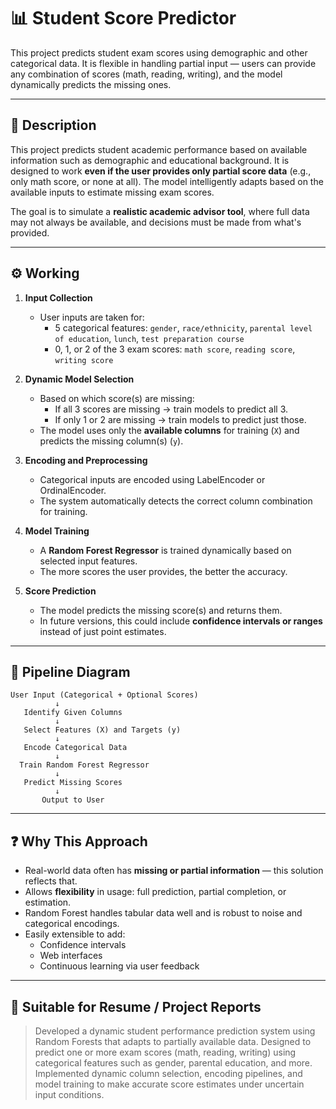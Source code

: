 # 📊 Student Score Predictor

This project predicts student exam scores using demographic and other categorical data. It is flexible in handling partial input — users can provide any combination of scores (math, reading, writing), and the model dynamically predicts the missing ones.

---

## 📝 Description

This project predicts student academic performance based on available information such as demographic and educational background. It is designed to work **even if the user provides only partial score data** (e.g., only math score, or none at all). The model intelligently adapts based on the available inputs to estimate missing exam scores.

The goal is to simulate a **realistic academic advisor tool**, where full data may not always be available, and decisions must be made from what's provided.

---

## ⚙️ Working

1. **Input Collection**
   - User inputs are taken for:
     - 5 categorical features: `gender`, `race/ethnicity`, `parental level of education`, `lunch`, `test preparation course`
     - 0, 1, or 2 of the 3 exam scores: `math score`, `reading score`, `writing score`

2. **Dynamic Model Selection**
   - Based on which score(s) are missing:
     - If all 3 scores are missing → train models to predict all 3.
     - If only 1 or 2 are missing → train models to predict just those.
   - The model uses only the **available columns** for training (`X`) and predicts the missing column(s) (`y`).

3. **Encoding and Preprocessing**
   - Categorical inputs are encoded using LabelEncoder or OrdinalEncoder.
   - The system automatically detects the correct column combination for training.

4. **Model Training**
   - A **Random Forest Regressor** is trained dynamically based on selected input features.
   - The more scores the user provides, the better the accuracy.

5. **Score Prediction**
   - The model predicts the missing score(s) and returns them.
   - In future versions, this could include **confidence intervals or ranges** instead of just point estimates.

---

## 🔄 Pipeline Diagram

```text
User Input (Categorical + Optional Scores)
          ↓
   Identify Given Columns
          ↓
   Select Features (X) and Targets (y)
          ↓
   Encode Categorical Data
          ↓
  Train Random Forest Regressor
          ↓
   Predict Missing Scores
          ↓
       Output to User
```

---

## ❓ Why This Approach

- Real-world data often has **missing or partial information** — this solution reflects that.
- Allows **flexibility** in usage: full prediction, partial completion, or estimation.
- Random Forest handles tabular data well and is robust to noise and categorical encodings.
- Easily extensible to add:
  - Confidence intervals
  - Web interfaces
  - Continuous learning via user feedback

---

## 📄 Suitable for Resume / Project Reports

> Developed a dynamic student performance prediction system using Random Forests that adapts to partially available data. Designed to predict one or more exam scores (math, reading, writing) using categorical features such as gender, parental education, and more. Implemented dynamic column selection, encoding pipelines, and model training to make accurate score estimates under uncertain input conditions.
